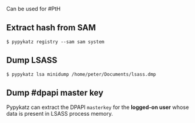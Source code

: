 Can be used for #PtH 
## Extract hash from SAM
```shell-session
$ pypykatz registry --sam sam system
```
## Dump LSASS
```shell-session
$ pypykatz lsa minidump /home/peter/Documents/lsass.dmp
```
## Dump #dpapi master key
Pypykatz can extract the DPAPI `masterkey` for the **logged-on user** whose data is present in LSASS process memory. 